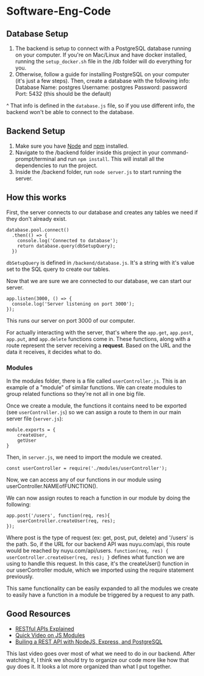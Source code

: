 # Software-Eng-Code

## Database Setup

1. The backend is setup to connect with a PostgreSQL database running on your computer. If you're on Mac/Linux and have docker installed, running the `setup_docker.sh` file in the /db folder will do everything for you.
2. Otherwise, follow a guide for installing PostgreSQL on your computer (it's just a few steps). Then, create a database with the following info:
Database Name: postgres
Username: postgres
Password: password
Port: 5432 (this should be the default)

^ That info is defined in the `database.js` file, so if you use different info, the backend won't be able to connect to the database.


## Backend Setup

1. Make sure you have [Node](https://nodejs.org/en/) and [npm](https://www.npmjs.com/) installed.
2. Navigate to the /backend folder inside this project in your command-prompt/terminal and run `npm install`. This will install all the dependencies to run the project.
3. Inside the /backend folder, run `node server.js` to start running the server. 

## How this works

First, the server connects to our database and creates any tables we need if they don't already exist.
```
database.pool.connect()
  .then(() => {
    console.log('Connected to database');
    return database.query(dbSetupQuery);
  })

```
`dbSetupQuery` is defined in `/backend/database.js`. It's a string with it's value set to the SQL query to create our tables.

Now that we are sure we are connected to our database, we can start our server.
```
app.listen(3000, () => {
  console.log('Server listening on port 3000');
});
```
This runs our server on port 3000 of our computer. 

For actually interacting with the server, that's where the `app.get`, `app.post`, `app.put`, and `app.delete` functions come in. These functions, along with a route represent the server receiving a **request**. Based on the URL and the data it receives, it decides what to do. 
### Modules

In the modules folder, there is a file called `userController.js`. This is an example of a "module" of similar functions. We can create modules to group related functions so they're not all in one big file.

Once we create a module, the functions it contains need to be exported (see `userController.js`) so we can assign a route to them in our main server file (`server.js`):
```
module.exports = {
    createUser,
    getUser
}
```

Then, in `server.js`, we need to import the module we created.
```
const userController = require('./modules/userController');
```

Now, we can access any of our functions in our module using userController.NAMEofFUNCTION().

We can now assign routes to reach a function in our module by doing the following:
```
app.post('/users', function(req, res){
    userController.createUser(req, res);
});
```
Where post is the type of request (ex: get, post, put, delete) and '/users' is the path. So, if the URL for our backend API was nuyu.com/api, this route would be reached by nuyu.com/api/users. `function(req, res) { userController.createUser(req, res); }` defines what function we are using to handle this request. In this case, it's the createUser() function in our userController module, which we imported using the require statement previously. 

This same functionality can be easily expanded to all the modules we create to easily have a function in a module be triggered by a request to any path.

## Good Resources

- [RESTful APIs Explained](https://youtu.be/-MTSQjw5DrM)
- [Quick Video on JS Modules](https://www.youtube.com/watch?v=qgRUr-YUk1Q)
- [Builing a REST API with NodeJS, Express, and PostgreSQL](https://www.youtube.com/watch?v=DihOP19LQdg)

This last video goes over most of what we need to do in our backend. After watching it, I think we should try to organize our code more like how that guy does it. It looks a lot more organized than what I put together.

